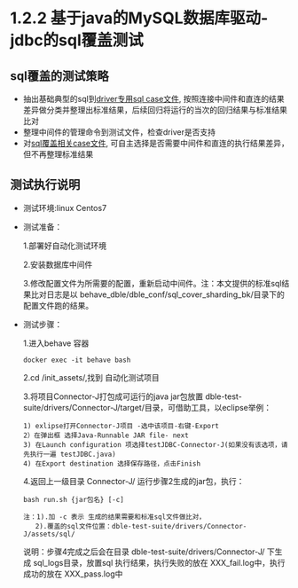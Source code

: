 # 1.2.2 基于java的MySQL数据库驱动-jdbc的sql覆盖测试

## sql覆盖的测试策略

- 抽出基础典型的sql到[driver专用sql case文件](./1.3%20sql文件说明.md#), 按照连接中间件和直连的结果差异做分类并整理出标准结果，后续回归将运行的当次的回归结果与标准结果比对
- 整理中间件的管理命令到测试文件，检查driver是否支持
- 对[sql覆盖相关case文件](./1.3%20sql文件说明.md), 可自主选择是否需要中间件和直连的执行结果差异，但不再整理标准结果

## 测试执行说明

- 测试环境:linux Centos7

- 测试准备：

   1.部署好自动化测试环境

   2.安装数据库中间件

   3.修改配置文件为所需要的配置，重新启动中间件。注：本文提供的标准sql结果比对日志是以 behave_dble/dble_conf/sql_cover_sharding_bk/目录下的配置文件跑的结果。

- 测试步骤：

   1.进入behave 容器

      docker exec -it behave bash

   2.cd /init_assets/,找到 自动化测试项目

  3.将项目Connector-J打包成可运行的java jar包放置 dble-test-suite/drivers/Connector-J/target/目录，可借助工具，以eclipse举例：

      1) exlipse打开Connector-J项目 -选中该项目-右键-Export
      2）在弹出框 选择Java-Runnable JAR file- next
      3) 在Launch configuration 项选择testJDBC-Connector-J(如果没有该选项，请先执行一遍 testJDBC.java)
      4) 在Export destination 选择保存路径，点击Finish

  4.返回上一级目录 Connector-J/ 运行步骤2生成的jar包，执行：

      bash run.sh {jar包名} [-c]

      注：1).加 -c 表示 生成的结果需要和标准sql文件做比对，
         2).覆盖的sql文件位置：dble-test-suite/drivers/Connector-J/assets/sql/

     说明：步骤4完成之后会在目录 dble-test-suite/drivers/Connector-J/ 下生成 sql_logs目录，放置sql 执行结果，执行失败的放在 XXX_fail.log中，执行成功的放在 XXX_pass.log中
